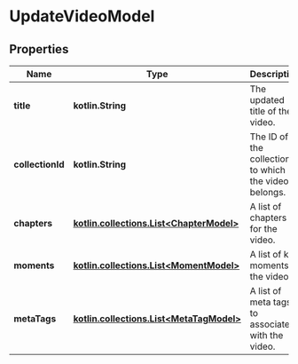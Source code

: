 
# UpdateVideoModel

## Properties
Name | Type | Description | Notes
------------ | ------------- | ------------- | -------------
**title** | **kotlin.String** | The updated title of the video. |  [optional]
**collectionId** | **kotlin.String** | The ID of the collection to which the video belongs. |  [optional]
**chapters** | [**kotlin.collections.List&lt;ChapterModel&gt;**](ChapterModel.md) | A list of chapters for the video. |  [optional]
**moments** | [**kotlin.collections.List&lt;MomentModel&gt;**](MomentModel.md) | A list of key moments in the video. |  [optional]
**metaTags** | [**kotlin.collections.List&lt;MetaTagModel&gt;**](MetaTagModel.md) | A list of meta tags to associate with the video. |  [optional]



